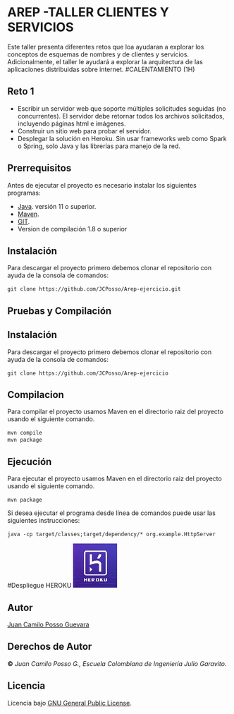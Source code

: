 # AREP -TALLER CLIENTES Y SERVICIOS
Este taller presenta diferentes retos que loa ayudaran a explorar los conceptos de esquemas de nombres y de clientes y servicios. Adicionalmente, el taller le ayudará a explorar la arquitectura de las aplicaciones distribuidas sobre internet.
#CALENTAMIENTO (1H)
## Reto 1
- Escribir un servidor web que soporte múltiples solicitudes seguidas (no concurrentes). El servidor debe retornar todos los archivos solicitados, incluyendo páginas html e imágenes.
- Construir un sitio web para probar el servidor.
- Desplegar la solución en Heroku. Sin usar frameworks web como Spark o Spring, solo Java y las librerías para manejo de la red. 
## Prerrequisitos
Antes de ejecutar el proyecto es necesario instalar los siguientes programas:
* [Java](https://www.java.com/es/download/ie_manual.jsp). versión 11 o superior.
* [Maven](https://maven.apache.org/).
* [GIT](https://git-scm.com/).
* Version de compilación 1.8 o superior
## Instalación
Para descargar el proyecto primero debemos clonar el repositorio con ayuda de la consola de comandos:
```
git clone https://github.com/JCPosso/Arep-ejercicio.git
```

## Pruebas y Compilación

## Instalación
Para descargar el proyecto primero debemos clonar el repositorio con ayuda de la consola de comandos:
```
git clone https://github.com/JCPosso/Arep-ejercicio
```

## Compilacion
Para compilar el proyecto usamos Maven en el directorio raiz del proyecto  usando el siguiente comando.
```
mvn compile
mvn package
```
## Ejecución
Para ejecutar el proyecto usamos Maven en el directorio raiz del proyecto  usando el siguiente comando.
```
mvn package
```
Si desea ejecutar el programa desde línea de comandos puede usar las siguientes instrucciones:
```
java -cp target/classes;target/dependency/* org.example.HttpServer  
```

#Despliegue HEROKU
[![Heroku](src/main/resources/public/heroku.jpg)](https://heroku-app-arep.herokuapp.com/)
## Autor
[Juan Camilo Posso Guevara](https://github.com/JCPosso)
## Derechos de Autor
**©** _Juan Camilo Posso G., Escuela Colombiana de Ingeniería Julio Garavito._
## Licencia
Licencia bajo  [GNU General Public License](https://github.com/JCPosso/Arep-ejercicio/blob/master/LICENSE).